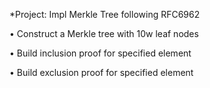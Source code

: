 *Project: Impl Merkle Tree following RFC6962

• Construct a Merkle tree with 10w leaf nodes

• Build inclusion proof for specified element

• Build exclusion proof for specified element

